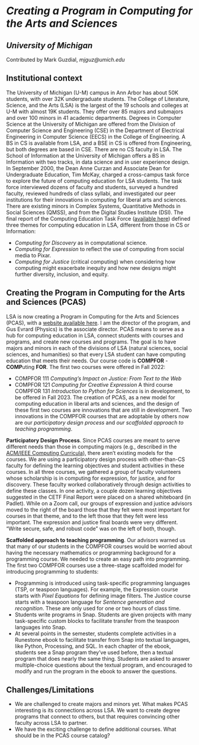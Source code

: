 # _Creating a Program in Computing for the Arts and Sciences_

## _University of Michigan_
Contributed by Mark Guzdial, _mjguz@umich.edu_

## Institutional context
The University of Michigan (U-M) campus in Ann Arbor has about 50K students, with over 32K undergraduate students. The College of Literature, Science, and the Arts (LSA) is the largest of the 19 schools and colleges at U-M with almost 19K students. They offer over 85 majors and submajors and over 100 minors in 41 academic departments. 
Degrees in Computer Science at the University of Michigan are offered from the Division of Computer Science and Engineering (CSE) in the Department of Electrical Engineering in Computer Science (EECS) in the College of Engineering.  A BS in CS is available from LSA, and a BSE in CS is offered from Engineering, but both degrees are based in CSE. There are no CS faculty in LSA. The School of Information at the University of Michigan offers a BS in Information with two tracks, in data science and in user experience design.
In September 2000, the Dean Anne Curzan and Associate Dean for Undergraduate Education, Tim McKay, charged a cross-campus task force to explore the future of computing education for LSA students.   The task force interviewed dozens of faculty and students, surveyed a hundred faculty, reviewed hundreds of class syllabi, and investigated our peer institutions for their innovations in computing for liberal arts and sciences. There are existing minors in Complex Systems, Quantitative Methods in Social Sciences (QMSS), and from the Digital Studies Institute (DSI). The final report of the Computing Education Task Force ([available here](https://sites.lsa.umich.edu/computingedu/2022/01/17/release-of-the-lsa-computing-education-task-force-final-report/)) defined three themes for computing education in LSA, different from those in CS or Information:
- *Computing for Discovery* as in computational science.
- *Computing for Expression* to reflect the use of computing from social media to Pixar.
- *Computing for Justice* (critical computing) when considering how computing might exacerbate inequity and how new designs might further diversity, inclusion, and equity.

## Creating the Program in Computing for the Arts and Sciences (PCAS)

LSA is now creating a Program in Computing for the Arts and Sciences (PCAS), with a [website available here](https://lsa.umich.edu/computingfor). I am the director of the program, and Gus Evrard (Physics) is the associate director. PCAS means to serve as a hub for computing education in LSA, connect students with courses and programs, and create new courses and programs.  The goal is to have majors and minors in each of the divisions of LSA (natural sciences, social sciences, and humanities) so that every LSA student can have computing education that meets their needs. Our course code is **COMPFOR** - **COMP**uting **FOR**. 
The first two courses were offered in Fall 2022:
- COMPFOR 111 *Computing’s Impact on Justice: From Text to the Web*
- COMPFOR 121 *Computing for Creative Expression*
A third course COMPFOR 131 *Introduction to Python for Sciences* is in development, to be offered in Fall 2023.
The creation of PCAS, as a new model for computing education in liberal arts and sciences, and the design of these first two courses are innovations that are still in development.  Two innovations in the COMPFOR courses that are adoptable by others now are our *participatory design process* and *our scaffolded approach to teaching programming*.

**Participatory Design Process**. Since PCAS courses are meant to serve different needs than those in computing majors (e.g., described in the [ACM/IEEE Computing Curricula](https://www.acm.org/binaries/content/assets/education/curricula-recommendations/cc2020.pdf)), there aren’t existing models for the courses. We are using a participatory design process with other-than-CS faculty for defining the learning objectives and student activities in these courses.  In all three courses, we gathered a group of faculty volunteers whose scholarship is in computing for expression, for justice, and for discovery.  These faculty worked collaboratively through design activities to define these classes.
In one activity, a couple dozen learning objectives suggested in the CETF Final Report were placed on a shared whiteboard (in Padlet).  While on a Zoom call, our groups of expression and justice advisors moved to the right of the board those that they felt were most important for courses in that theme, and to the left those that they felt were less important. The expression and justice final boards were very different. “Write secure, safe, and robust code” was on the left of both, though. 

**Scaffolded approach to teaching programming**. Our advisors warned us that many of our students in the COMPFOR courses would be worried about having the necessary mathematics or programming background for a programming course.  We needed to create an easy path into programming. The first two COMPFOR courses use a three-stage scaffolded model for introducing programming to students:
- Programming is introduced using task-specific programming languages (TSP, or teaspoon languages). For example, the Expression course starts with *Pixel Equations* for defining image filters. The Justice course starts with a teaspoon language for *Sentence generation and recognition*. These are only used for one or two hours of class time.
- Students write programs in Snap. Students are given projects with many task-specific custom blocks to facilitate transfer from the teaspoon languages into Snap.
- At several points in the semester, students complete activities in a Runestone ebook to facilitate transfer from Snap into textual languages, like Python, Processing, and SQL.  In each chapter of the ebook, students see a Snap program they’ve used before, then a textual program that does nearly the same thing.  Students are asked to answer multiple-choice questions about the textual program, and encouraged to modify and run the program in the ebook to answer the questions. 

## Challenges/Limitations
 - We are challenged to create majors and minors yet. What makes PCAS interesting is its connections across LSA. We want to create degree programs that connect to others, but that requires convincing other faculty across LSA to partner.
  - We have the exciting challenge to define additional courses.  What should be in the PCAS course catalog?